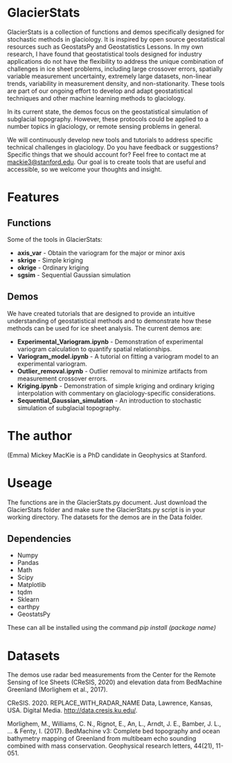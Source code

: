 # GlacierStats
GlacierStats is a collection of functions and demos specifically designed for stochastic methods in glaciology. It is inspired by open source geostatistical resources such as GeostatsPy and Geostatistics Lessons. In my own research, I have found that geostatistical tools designed for industry applications do not have the flexibility to address the unique combination of challenges in ice sheet problems, including large crossover errors, spatially variable measurement uncertainty, extremely large datasets, non-linear trends, variability in measurement density, and non-stationarity. These tools are part of our ongoing effort to develop and adapt geostatistical techniques and other machine learning methods to glaciology.

In its current state, the demos focus on the geostatistical simulation of subglacial topography. However, these protocols could be applied to a number topics in glaciology, or remote sensing problems in general.

We will continuously develop new tools and tutorials to address specific technical challenges in glaciology. Do you have feedback or suggestions? Specific things that we should account for? Feel free to contact me at mackie3@stanford.edu. Our goal is to create tools that are useful and accessible, so we welcome your thoughts and insight.

# Features

## Functions
Some of the tools in GlacierStats:

* **axis_var** - Obtain the variogram for the major or minor axis
* **skrige** - Simple kriging
* **okrige** - Ordinary kriging
* **sgsim** - Sequential Gaussian simulation

## Demos
We have created tutorials that are designed to provide an intuitive understanding of geostatistical methods and to demonstrate how these methods can be used for ice sheet analysis. The current demos are:

* **Experimental_Variogram.ipynb** - Demonstration of experimental variogram calculation to quantify spatial relationships.
* **Variogram_model.ipynb** - A tutorial on fitting a variogram model to an experimental variogram.
* **Outlier_removal.ipynb** - Outlier removal to minimize artifacts from measurement crossover errors.
* **Kriging.ipynb** - Demonstration of simple kriging and ordinary kriging interpolation with commentary on glaciology-specific considerations.
* **Sequential_Gaussian_simulation** - An introduction to stochastic simulation of subglacial topography.


# The author
(Emma) Mickey MacKie is a PhD candidate in Geophysics at Stanford.

# Useage
The functions are in the GlacierStats.py document. Just download the GlacierStats folder and make sure the GlacierStats.py script is in your working directory. The datasets for the demos are in the Data folder.

## Dependencies
* Numpy
* Pandas
* Math
* Scipy
* Matplotlib
* tqdm
* Sklearn
* earthpy
* GeostatsPy

These can all be installed using the command *pip install (package name)*

# Datasets

The demos use radar bed measurements from the Center for the Remote Sensing of Ice Sheets (CReSIS, 2020) and elevation data from BedMachine Greenland (Morlighem et al., 2017).

CReSIS. 2020. REPLACE_WITH_RADAR_NAME Data, Lawrence, Kansas, USA. Digital Media. http://data.cresis.ku.edu/.

Morlighem, M., Williams, C. N., Rignot, E., An, L., Arndt, J. E., Bamber, J. L., ... & Fenty, I. (2017). BedMachine v3: Complete bed topography and ocean bathymetry mapping of Greenland from multibeam echo sounding combined with mass conservation. Geophysical research letters, 44(21), 11-051.
